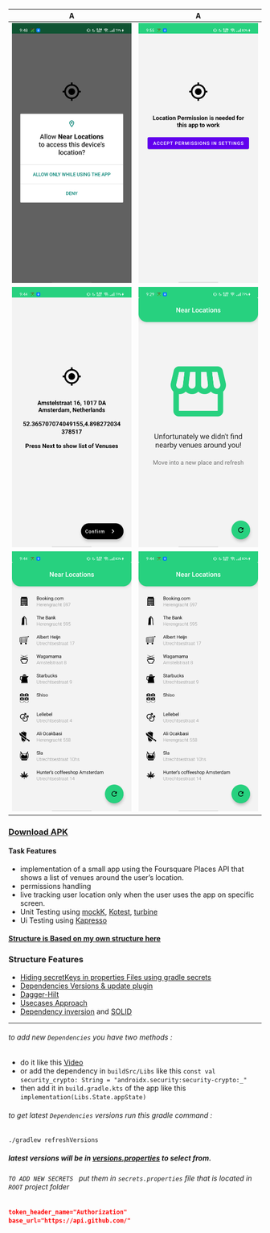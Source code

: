 
A            |  A
:-------------------------:|:-------------------------:
![](./art/permissions-screen.png)  |  ![](./art/permissions-screen2.png)
![](./art/location-screen.png)  |  ![](./art/empty-screen.png)
![](./art/list-screen.png)  |  ![](./art/list-screen.png)

### [Download APK](https://drive.google.com/file/d/1I6MMBrUmwhG-avq5Km_WfQWnGaZdz5pD/view?usp=sharing)

#### Task Features
- implementation of a small app using the Foursquare Places API that shows a list of venues around the user’s location.
- permissions handling
- live tracking user location only when the user uses the app on specific screen.
- Unit Testing using [mockK](https://mockk.io/), [Kotest](https://github.com/kotest/kotest), [turbine](https://github.com/cashapp/turbine)
- Ui Testing using [Kapresso](https://github.com/KasperskyLab/Kaspresso)

#### [Structure is Based on my own structure here](https://github.com/EsmaeelNabil/refresh-starter-template/tree/hilt)

### Structure Features
* [Hiding secretKeys in properties Files using gradle secrets](https://github.com/google/secrets-gradle-plugin)
* [Dependencies Versions & update plugin](https://jmfayard.github.io/refreshVersions/)
* [Dagger-Hilt](https://dagger.dev/hilt/gradle-setup)
* [Usecases Approach](https://proandroiddev.com/why-you-need-use-cases-interactors-142e8a6fe576)
* [Dependency inversion](https://medium.com/@kedren.villena/simplifying-dependency-inversion-principle-dip-59228122649a)
 and [SOLID](https://medium.com/backticks-tildes/the-s-o-l-i-d-principles-in-pictures-b34ce2f1e898) 


---
###### to add new `Dependencies` you have two methods :
- do it like this [Video](https://youtu.be/VhYERonB8co)
- or add the dependency in `buildSrc/Libs` like this
```const val security_crypto: String = "androidx.security:security-crypto:_"```
- then add it in `build.gradle.kts` of the app  like this
```implementation(Libs.State.appState)```
###### to get latest `Dependencies` versions run this gradle command :
```
./gradlew refreshVersions
```
##### latest versions will be in [versions.properties]() to select from.

###### `TO ADD NEW SECRETS ` put them in `secrets.properties` file that is located in `ROOT` project folder

``` json
token_header_name="Authorization"
base_url="https://api.github.com/"
```

























